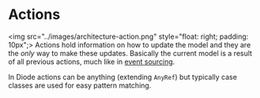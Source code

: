 # Actions

<img src="../images/architecture-action.png" style="float: right; padding: 10px";>
Actions hold information on how to update the model and they are the _only_ way to make these updates. Basically the current model is a result of all previous
actions, much like in [event sourcing](http://martinfowler.com/eaaDev/EventSourcing.html).

In Diode actions can be anything (extending `AnyRef`) but typically case classes are used for easy pattern matching. 